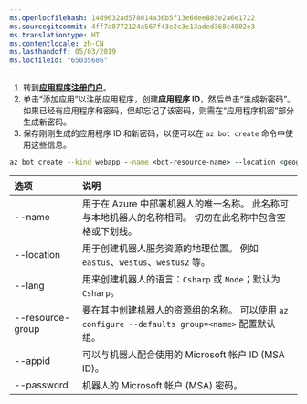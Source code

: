 ```yaml
---
ms.openlocfilehash: 14d9632ad578014a36b5f13e6dee883e2a6e1722
ms.sourcegitcommit: 4ff7a8772124a567f43e2c3e13aded368c4002e3
ms.translationtype: HT
ms.contentlocale: zh-CN
ms.lasthandoff: 05/03/2019
ms.locfileid: "65035686"
---
```

1. 转到[**应用程序注册门户**](https://portal.azure.com/#blade/Microsoft_AAD_RegisteredApps/ApplicationsListBlade)。
1. 单击“添加应用”以注册应用程序，创建**应用程序 ID**，然后单击“生成新密码”。 如果已经有应用程序和密码，但却忘记了该密码，则需在“应用程序机密”部分生成新密码。
1. 保存刚刚生成的应用程序 ID 和新密码，以便可以在 `az bot create` 命令中使用这些信息。  

```cmd
az bot create --kind webapp --name <bot-resource-name> --location <geographic-location> --version v4 --lang <language> --verbose --resource-group <resource-group-name> --appid "<application-id>" --password "<application-password>" --verbose
```

| 选项 | 说明 |
|:---|:---|
| --name | 用于在 Azure 中部署机器人的唯一名称。 此名称可与本地机器人的名称相同。 切勿在此名称中包含空格或下划线。 |
| --location | 用于创建机器人服务资源的地理位置。 例如 `eastus`、`westus`、`westus2` 等。 |
| --lang | 用来创建机器人的语言：`Csharp` 或 `Node`；默认为 `Csharp`。 |
| --resource-group | 要在其中创建机器人的资源组的名称。 可以使用 `az configure --defaults group=<name>` 配置默认组。 |
| --appid | 可以与机器人配合使用的 Microsoft 帐户 ID (MSA ID)。 |
| --password | 机器人的 Microsoft 帐户 (MSA) 密码。 |
